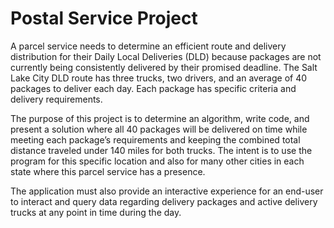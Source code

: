 # Postal Service Project

A parcel service needs to determine an efficient route and delivery distribution for their Daily Local Deliveries (DLD) because packages are not currently being consistently delivered by their promised deadline. The Salt Lake City DLD route has three trucks, two drivers, and an average of 40 packages to deliver each day. Each package has specific criteria and delivery requirements.

The purpose of this project is to determine an algorithm, write code, and present a solution where all 40 packages will be delivered on time while meeting each package’s requirements and keeping the combined total distance traveled under 140 miles for both trucks. The intent is to use the program for this specific location and also for many other cities in each state where this parcel service has a presence.

The application must also provide an interactive experience for an end-user to interact and query data regarding delivery packages and active delivery trucks at any point in time during the day.
